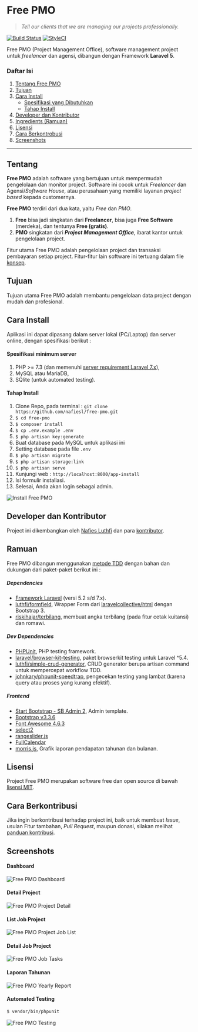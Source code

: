 # Free PMO
> *Tell our clients that we are managing our projects professionally.*

[![Build Status](https://travis-ci.org/nafiesl/free-pmo.svg?branch=master)](https://travis-ci.org/nafiesl/free-pmo)
[![StyleCI](https://styleci.io/repos/111558421/shield?branch=master)](https://styleci.io/repos/111558421)

Free PMO (Project Management Office), software management project untuk *freelancer* dan agensi, dibangun dengan Framework **Laravel 5**.

### Daftar Isi
1. [Tentang Free PMO](#tentang)
2. [Tujuan](#tujuan)
3. [Cara Install](#cara-install)
    - [Spesifikasi yang Dibutuhkan](#spesifikasi-minimum-server)
    - [Tahap Install](#tahap-install)
4. [Developer dan Kontributor](#developer-dan-kontributor)
5. [Ingredients (Ramuan)](#ramuan)
6. [Lisensi](#license)
7. [Cara Berkontrobusi](#cara-berkontribusi)
8. [Screenshots](#screenshots)

***

## Tentang

**Free PMO** adalah software yang bertujuan untuk mempermudah pengelolaan dan monitor project. Software ini cocok untuk *Freelancer* dan Agensi/*Software House*, atau perusahaan yang memiliki layanan *project based* kepada customernya.

**Free PMO** terdiri dari dua kata, yaitu *Free* dan *PMO*.
1. **Free** bisa jadi singkatan dari **Freelancer**, bisa juga **Free Software** (merdeka), dan tentunya **Free (gratis)**.
2. **PMO** singkatan dari ***Project Management Office***, ibarat kantor untuk pengelolaan project.

Fitur utama Free PMO adalah pengelolaan project dan transaksi pembayaran setiap project. Fitur-fitur lain software ini tertuang dalam file [konsep](CONCEPT.id.md).

## Tujuan

Tujuan utama Free PMO adalah membantu pengelolaan data project dengan mudah dan profesional.

## Cara Install
Aplikasi ini dapat dipasang dalam server lokal (PC/Laptop) dan server online, dengan spesifikasi berikut :

#### Spesifikasi minimum server
1. PHP >= 7.3 (dan memenuhi [server requirement Laravel 7.x](https://laravel.com/docs/7.x#server-requirements)),
2. MySQL atau MariaDB,
3. SQlite (untuk automated testing).

#### Tahap Install

1. Clone Repo, pada terminal : `git clone https://github.com/nafiesl/free-pmo.git`
2. `$ cd free-pmo`
3. `$ composer install`
4. `$ cp .env.example .env`
5. `$ php artisan key:generate`
6. Buat database pada MySQL untuk aplikasi ini
7. Setting database pada file `.env`
8. `$ php artisan migrate`
9. `$ php artisan storage:link`
10. `$ php artisan serve`
11. Kunjungi web : `http://localhost:8000/app-install`
12. Isi formulir installasi.
13. Selesai, Anda akan login sebagai admin.

![Install Free PMO](public/screenshots/pmo-install-free-pmo.jpg)


## Developer dan Kontributor

Project ini dikembangkan oleh [Nafies Luthfi](https://github.com/nafiesl) dan para [kontributor](https://github.com/nafiesl/free-pmo/graphs/contributors).

## Ramuan

Free PMO dibangun menggunakan [metode TDD](https://blog.nafies.id/laravel/testing-laravel-tentang-automated-testing) dengan bahan dan dukungan dari paket-paket berikut ini :

##### Dependencies
* [Framework Laravel](https://laravel.com/docs/6.x) (versi 5.2 s/d 7.x).
* [luthfi/formfield](https://github.com/nafiesl/FormField), Wrapper Form dari [laravelcollective/html](https://github.com/laravelcollective/html) dengan Bootstrap 3.
* [riskihajar/terbilang](https://github.com/riskihajar/terbilang), membuat angka terbilang (pada fitur cetak kuitansi) dan romawi.

##### Dev Dependencies

* [PHPUnit](https://github.com/sebastianbergmann/phpunit), PHP testing framework.
* [laravel/browser-kit-testing](https://github.com/laravel/browser-kit-testing), paket browserkit testing untuk Laravel ^5.4.
* [luthfi/simple-crud-generator](https://github.com/nafiesl/SimpleCrudGenerator), CRUD generator berupa artisan command untuk mempercepat workflow TDD.
* [johnkary/phpunit-speedtrap](https://github.com/johnkary/phpunit-speedtrap), pengecekan testing yang lambat (karena query atau proses yang kurang efektif).

##### Frontend

* [Start Bootstrap - SB Admin 2](https://startbootstrap.com/template-overviews/sb-admin-2), Admin template.
* [Bootstrap v3.3.6](https://getbootstrap.com/docs/3.3/)
* [Font Awesome 4.6.3](http://fontawesome.io/cheatsheet)
* [select2](https://github.com/select2/select2)
* [rangeslider.js](http://rangeslider.js.org)
* [FullCalendar](https://fullcalendar.io)
* [morris.js](http://morrisjs.github.io/morris.js), Grafik laporan pendapatan tahunan dan bulanan.

## Lisensi

Project Free PMO merupakan software free dan open source di bawah [lisensi MIT](LICENSE).

## Cara Berkontribusi

Jika ingin berkontribusi terhadap project ini, baik untuk membuat *Issue*, usulan Fitur tambahan, *Pull Request*, maupun donasi, silakan melihat [panduan kontribusi](CONTRIBUTING.md).

## Screenshots

#### Dashboard
![Free PMO Dashboard](public/screenshots/pmo-dashboard-01.jpg)

#### Detail Project
![Free PMO Project Detail](public/screenshots/pmo-project-detail-01.jpg)

#### List Job Project
![Free PMO Project Job List](public/screenshots/pmo-project-jobs-01.jpg)

#### Detail Job Project
![Free PMO Job Tasks](public/screenshots/pmo-job-tasks-01.jpg)

#### Laporan Tahunan
![Free PMO Yearly Report](public/screenshots/pmo-yearly-report-01.jpg)

#### Automated Testing

```bash
$ vendor/bin/phpunit
```

![Free PMO Testing](public/screenshots/pmo-testing-01.jpg)
